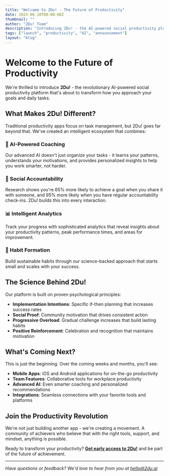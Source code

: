 ```yaml
---
title: "Welcome to 2Du! - The Future of Productivity"
date: 2025-06-10T00:00:00Z
thumbnail: ""
author: "2Du! Team"
description: "Introducing 2Du! - the AI-powered social productivity platform that transforms how you achieve your goals through intelligent coaching and community accountability."
tags: ["launch", "productivity", "AI", "announcement"]
layout: "blog"
---
```


# Welcome to the Future of Productivity

We're thrilled to introduce **2Du!** - the revolutionary AI-powered social productivity platform that's about to transform how you approach your goals and daily tasks.

## What Makes 2Du! Different?

Traditional productivity apps focus on task management, but 2Du! goes far beyond that. We've created an intelligent ecosystem that combines:

### 🤖 AI-Powered Coaching
Our advanced AI doesn't just organize your tasks - it learns your patterns, understands your motivations, and provides personalized insights to help you work smarter, not harder.

### 🤝 Social Accountability
Research shows you're 65% more likely to achieve a goal when you share it with someone, and 95% more likely when you have regular accountability check-ins. 2Du! builds this into every interaction.

### 📊 Intelligent Analytics
Track your progress with sophisticated analytics that reveal insights about your productivity patterns, peak performance times, and areas for improvement.

### 🎯 Habit Formation
Build sustainable habits through our science-backed approach that starts small and scales with your success.

## The Science Behind 2Du!

Our platform is built on proven psychological principles:

- **Implementation Intentions**: Specific if-then planning that increases success rates
- **Social Proof**: Community motivation that drives consistent action
- **Progressive Overload**: Gradual challenge increases that build lasting habits
- **Positive Reinforcement**: Celebration and recognition that maintains motivation

## What's Coming Next?

This is just the beginning. Over the coming weeks and months, you'll see:

- **Mobile Apps**: iOS and Android applications for on-the-go productivity
- **Team Features**: Collaborative tools for workplace productivity
- **Advanced AI**: Even smarter coaching and personalized recommendations
- **Integrations**: Seamless connections with your favorite tools and platforms

## Join the Productivity Revolution

We're not just building another app - we're creating a movement. A community of achievers who believe that with the right tools, support, and mindset, anything is possible.

Ready to transform your productivity? **[Get early access to 2Du!](https://2du.ai)** and be part of the future of achievement.

---

*Have questions or feedback? We'd love to hear from you at [hello@2du.ai](mailto:hello@2du.ai)*

